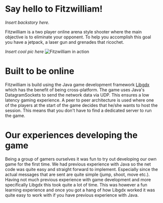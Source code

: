 # Say hello to Fitzwilliam!
*Insert backstory here.*

Fitzwilliam is a two player online arena style shooter where the main objective
is to eliminate your opponent. To help you accomplish this goal you have a
jetpack, a laser gun and grenades that ricochet.

*Insert cool pic here*
![Fitzwilliam in action](/images/logo.png)

# Built to be online
Fitzwilliam is build using the Java game development framework
[Libgdx](https://libgdx.badlogicgames.com) which has the benefit of being
cross-platform. The game uses Java's DatagramSockets to send the network data
via UDP. This ensures a low latency gaming experience. A peer to
peer architecture is used where one of the players at the start of the game
decides that he/she wants to host the session. This means that you don't have to
find a dedicated server to run the game.

# Our experiences developing the game
Being a group of gamers ourselves it was fun to try out developing our own game
for the first time. We had previous experience with Java so the net code was
quite easy and straight forward to implement. Especially since the actual
messages that are sent are quite simple (jump, shoot, move etc.). Having not
much previous experience with game development and more specifically Libgdx this
took quite a lot of time. This was however a fun learning experience and once
you got a hang of how Libgdx worked it was quite easy to work with if you have
previous experience with Java.
